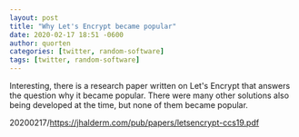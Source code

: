 ```yaml
---
layout: post
title: "Why Let's Encrypt became popular"
date: 2020-02-17 18:51 -0600
author: quorten
categories: [twitter, random-software]
tags: [twitter, random-software]
---
```


Interesting, there is a research paper written on Let's Encrypt that
answers the question why it became popular.  There were many other
solutions also being developed at the time, but none of them became
popular.

20200217/https://jhalderm.com/pub/papers/letsencrypt-ccs19.pdf
